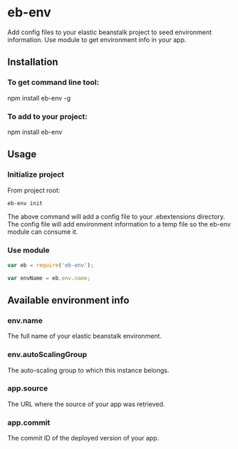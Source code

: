eb-env
======

Add config files to your elastic beanstalk project to seed environment information. Use module to get environment info in your app.

## Installation

### To get command line tool:

npm install eb-env -g

### To add to your project:

npm install eb-env

## Usage

### Initialize project

From project root:

```bash
eb-env init
```

The above command will add a config file to your .ebextensions directory. The
config file will add environment information to a temp file so the eb-env module
can consume it.

### Use module

```js
var eb = require('eb-env');

var envName = eb.env.name;
```

## Available environment info

### env.name

The full name of your elastic beanstalk environment.

### env.autoScalingGroup

The auto-scaling group to which this instance belongs.

### app.source

The URL where the source of your app was retrieved.

### app.commit

The commit ID of the deployed version of your app.